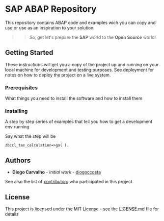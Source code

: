 # SAP ABAP Repository

This repository contains ABAP code and examples wich you can copy and use or use as an inspiration to your solution.

>>So, get let's prepare the <b>SAP</b> world to the <b>Open Source</b> world!

## Getting Started

These instructions will get you a copy of the project up and running on your local machine for development and testing purposes. See deployment for notes on how to deploy the project on a live system.

### Prerequisites

What things you need to install the software and how to install them



### Installing

A step by step series of examples that tell you how to get a development env running

Say what the step will be

```abap
zbccl_tax_calculation=>go( ).
```


## Authors

* **Diogo Carvalho** - *Initial work* - [diogoccosta](https://github.com/diogoccosta)

See also the list of [contributors](https://github.com/your/project/contributors) who participated in this project.

## License

This project is licensed under the MIT License - see the [LICENSE.md](LICENSE.md) file for details
